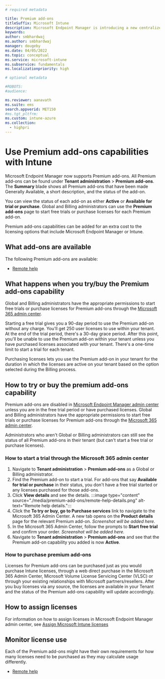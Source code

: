 ```yaml
---
# required metadata

title: Premium add-ons 
titleSuffix: Microsoft Intune
description: Microsoft Endpoint Manager is introducing a new centralized experience to help IT admins identify which capabilities are Premium add-ons. These capabilities can be added at an extra cost to the licensing options that include Microsoft Endpoint Manager or Intune. You can find it under **Tenant administration** > **Premium add-ons**. The **Summary** blade shows all Premium add-ons that have been released, a short description, and the status of the add-on. 
keywords:
author: smbhardwaj 
ms.author: smbhardwaj
manager: dougeby
ms.date: 04/05/2022
ms.topic: conceptual
ms.service: microsoft-intune
ms.subservice: fundamentals
ms.localizationpriority: high

# optional metadata

#ROBOTS:
#audience:

ms.reviewer: aanavath
ms.suite: ems
search.appverid: MET150
#ms.tgt_pltfrm:
ms.custom: intune-azure
ms.collection: 
  - highpri
---
```


# Use Premium add-ons capabilities with Intune

Microsoft Endpoint Manager now supports Premium add-ons. All Premium add-ons can be found under **Tenant administration** > **Premium add-ons**. The **Summary** blade shows all Premium add-ons that have been made Generally Available, a short description, and the status of the add-on. 

You can view the status of each add-on as either **Active** or **Available for trial or purchase**. Global and Billing administrators can use the **Premium add-ons** page to start free trials or purchase licenses for each Premium add-on. 

Premium add-ons capabilities can be added for an extra cost to the licensing options that include Microsoft Endpoint Manager or Intune. 

## What add-ons are available 

The following Premium add-ons are available: 

- [Remote help](..\remote-actions\remote-help.md)

## What happens when you try/buy the Premium add-ons capability 

Global and Billing administrators have the appropriate permissions to start free trials or purchase licenses for Premium add-ons through the [Microsoft 365 admin center](https://admin.microsoft.com).  
 
Starting a free trial gives you a 90-day period to use the Premium add-on without any charge. You'll get 250 user licenses to use within your tenant. At the end of the trial period, there's a 30-day grace period. After this point, you'll be unable to use the Premium add-on within your tenant unless you have purchased licenses associated with your tenant. There's a one-time limit to start a trial for each tenant.  
 
Purchasing licenses lets you use the Premium add-on in your tenant for the duration in which the licenses are active on your tenant based on the option selected during the Billing process. 

## How to try or buy the premium add-ons capability 

Premium add-ons are disabled in [Microsoft Endpoint Manager admin center](https://go.microsoft.com/fwlink/?linkid=2109431) unless you are in the free trial period or have purchased licenses. Global and Billing administrators have the appropriate permissions to start free trials or purchase licenses for Premium add-ons through the [Microsoft 365 admin center](https://admin.microsoft.com). 

Administrators who aren't Global or Billing administrators can still see the status of all Premium add-ons in their tenant (but can't start a free trial or purchase licenses).  

### How to start a trial through the Microsoft 365 admin center 

1. Navigate to **Tenant administration** > **Premium add-ons** as a Global or Billing administrator.
2. Find the Premium add-on to start a trial. For add-ons that say **Available for trial or purchase** in their status, you don't have a free trial started or any licenses purchased for those add-ons.
3. Click **View details** and see the details. :::image type="content" source="./media/premium-add-ons/remote-help-details.png" alt-text="Remote help details.":::
4. Click the **To try or buy, go to Purchase services** link to navigate to the Microsoft 365 Admin Center. A new tab opens on the **Product details** page for the relevant Premium add-on. *Screenshot will be added here.* 
5. In the Microsoft 365 Admin Center, follow the prompts to **Start free trial** and confirm your order. *Screenshot will be added here.* 
6. Navigate to **Tenant administration** > **Premium add-ons** and see that the Premium add-on capability you added is now **Active**.

### How to purchase premium add-ons

Licenses for Premium add-ons can be purchased just as you would purchase Intune licenses,  through a web direct purchase in the Microsoft 365 Admin Center, Microsoft Volume License Servicing Center (VLSC) or through your existing relationships with Microsoft partners/resellers. 
After you buy licenses via any source, the licenses are available in your Tenant and the status of the Premium add-ons capability will update accordingly. 

## How to assign licenses 

For information on how to assign licenses in Microsoft Endpoint Manager admin center, see [Assign Microsoft Intune licenses](licenses-assign.md)

## Monitor license use 

Each of the Premium add-ons might have their own requirements for how many licenses need to be purchased as they may calculate usage differently.

- [Remote help](..\remote-actions\remote-help.md)

